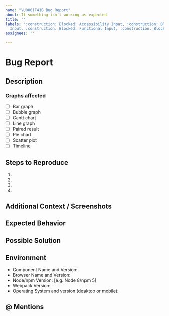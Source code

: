 ```yaml
---
name: "\U0001F41B Bug Report"
about: If something isn't working as expected
title: ''
labels: ":construction: Blocked: Accessibility Input, :construction: Blocked: Engineering
  Input, :construction: Blocked: Functional Input, :construction: Blocked: UX Input"
assignees: ''

---
```


# Bug Report

## Description
<!-- A clear and concise description of what the bug is. -->
<!-- Providing a link to a live example / minimal demo of the problem greatly helps us debug issues. -->

### Graphs affected

* [ ]  Bar graph
* [ ]  Bubble graph
* [ ]  Gantt chart
* [ ]  Line graph
* [ ]  Paired result
* [ ]  Pie chart
* [ ]  Scatter plot
* [ ]  Timeline

## Steps to Reproduce
<!-- Please specify the exact steps you took for this bug to occur. -->
<!-- Provide as much detail as possible so we're able to reproduce these steps. -->
1.
2.
3.
4.

## Additional Context / Screenshots
<!-- Add any other context about the problem here. If applicable, add screenshots to help explain. -->

## Expected Behavior
<!-- A clear and concise description of what you expected to happen. -->

## Possible Solution
<!--- If you have suggestions to fix the bug, let us know -->

## Environment
<!-- Include as many relevant details about the environment you experienced the bug in -->
* Component Name and Version:
* Browser Name and Version:
* Node/npm Version: [e.g. Node 8/npm 5]
* Webpack Version:
* Operating System and version (desktop or mobile):

## @ Mentions
<!-- @ Mention anyone on the terra team that you have been working with so far. -->
